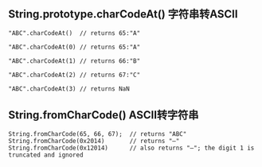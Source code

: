 ## String.prototype.charCodeAt() 字符串转ASCII
```
"ABC".charCodeAt()  // returns 65:"A"

"ABC".charCodeAt(0) // returns 65:"A"

"ABC".charCodeAt(1) // returns 66:"B"

"ABC".charCodeAt(2) // returns 67:"C"

"ABC".charCodeAt(3) // returns NaN

```

## String.fromCharCode()  ASCII转字符串
```
String.fromCharCode(65, 66, 67);  // returns "ABC"
String.fromCharCode(0x2014)       // returns "—"
String.fromCharCode(0x12014)      // also returns "—"; the digit 1 is truncated and ignored
```